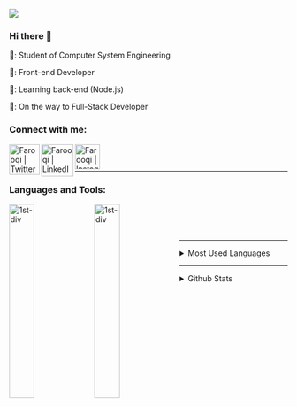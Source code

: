 ![](https://komarev.com/ghpvc/?username=your-github-username&label=PROFILE+VIEWS)
### Hi there 👋

:pushpin:: Student of Computer System Engineering

:pushpin:: Front-end Developer

:pushpin:: Learning back-end (Node.js)

:pushpin:: On the way to Full-Stack Developer
<!--
**iamfarooqi/iamfarooqi** is a ✨ _special_ ✨ repository because its `README.md` (this file) appears on your GitHub profile.

Here are some ideas to get you started:

- 🔭 I’m currently working on ...
- 🌱 I’m currently learning ...
- 👯 I’m looking to collaborate on ...
- 🤔 I’m looking for help with ...
- 💬 Ask me about ...
- 📫 How to reach me: ...
- 😄 Pronouns: ...
- ⚡ Fun fact: ...
-->
<!-- ![twitter](https://user-images.githubusercontent.com/73984528/157229532-f75200c5-5482-4f21-9ef4-44bbc4ef655d.png)
![facebook](https://user-images.githubusercontent.com/73984528/157229544-21dab98d-bb97-4bcc-83e0-838765d1fe70.png)
![linkedin](https://user-images.githubusercontent.com/73984528/157230001-b826779c-4679-4e14-a7d2-05db34524adb.png)
![instagram](https://user-images.githubusercontent.com/73984528/157230006-468ea18f-411d-44a1-8e1f-f33585e69072.png) -->
<!-- ![instagram](https://user-images.githubusercontent.com/73984528/157231184-a4a6aace-be36-4d0e-8d77-072113ee9e45.png)
![linkedin](https://user-images.githubusercontent.com/73984528/157231188-6462a03d-69ed-4170-8198-52c0e9a8feac.png)
 -->


### Connect with me:

<!-- [<img align="left" alt="codeSTACKr.com" width="22px" src="https://raw.githubusercontent.com/iconic/open-iconic/master/svg/globe.svg" />][website] -->
<!-- [<img align="left" alt="codeSTACKr | YouTube" width="22px" src="https://cdn.jsdelivr.net/npm/simple-icons@v3/icons/youtube.svg" />][youtube] -->
[<img align="left" alt="Farooqi | Twitter" width="55rem" src="https://user-images.githubusercontent.com/73984528/157229532-f75200c5-5482-4f21-9ef4-44bbc4ef655d.png" />][twitter]
[<img align="left" alt="Farooqi | LinkedIn" width="58rem" src="https://user-images.githubusercontent.com/73984528/157230001-b826779c-4679-4e14-a7d2-05db34524adb.png" />][linkedin]
[<img align="left" alt="Farooqi | Instagram" width="45rem" src="https://user-images.githubusercontent.com/73984528/157231184-a4a6aace-be36-4d0e-8d77-072113ee9e45.png" />][instagram]


[website]: https://www.linkedin.com/in/iamfarooqi/
[twitter]: https://twitter.com/iam_farooqi
<!-- [youtube]: https://www.youtube.com/farooqi -->
[instagram]: https://www.instagram.com/iam__farooqi/?hl=en
[linkedin]: https://www.linkedin.com/in/iamfarooqi/

<br/>
<br/>
<hr/>


### Languages and Tools:

<div>
<img align="left" alt="1st-div" width="30%" src="https://user-images.githubusercontent.com/73984528/156903340-cac9334f-38e7-4f9f-bad0-c954ea9a93c3.png" />
  <img align="left" alt="1st-div" width="30%" src="https://user-images.githubusercontent.com/73984528/156903454-acf97a33-6acd-443e-8282-3e6112e43f67.png" />

</div>

<br/>
<br/>
<br/>
<hr/>

<div>
<details>
  <summary>Most Used Languages</summary>

<p><img align="center" src="https://github-readme-stats.vercel.app/api/top-langs/?username=iamfarooqi&layout=compact&theme=dark" alt="iamfarooqi" /></p>
</details>
</div>

<hr/>

<div>
<details>
   <summary>Github Stats</summary>

<p><img align="center" src="https://github-readme-stats.vercel.app/api?username=iamfarooqi&count_private=true&show_icons=true&theme=dark" alt="iamfarooqi" /></p>
</details>
</div>



<!-- [![Top Langs](https://github-readme-stats.vercel.app/api/top-langs/?username=iamfarooqi&layout=compact&theme=dark)](https://github.com/iamfarooqi) -->

<!-- [![iamfarooqi Github Stats](https://github-readme-stats.vercel.app/api?username=iamfarooqi&count_private=true&show_icons=true&theme=dark)](https://github.com/iamfarooqi) -->
